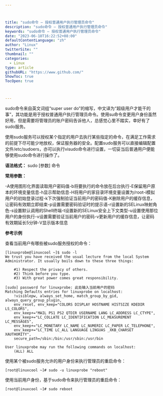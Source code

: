 ```yaml
---



title: "sudo命令 – 授权普通用户执行管理员命令"
description: "sudo命令 – 授权普通用户执行管理员命令"
keywords: "sudo命令 – 授权普通用户执行管理员命令"
date: "2023-06-18T16:22:52+08:00"
defaultContentLanguage: "zh"
author: "Linux"
twitterSite: ""
thumbnail: ""
categories:
  - Linux
type: article
githubURL: "https://www.github.com/"
ShowToc: true
TocOpen: true



---
```


sudo命令来自英文词组“super user do”的缩写，中文译为“超级用户才能干的事”，其功能是用于授权普通用户执行管理员命令。使用su命令变更用户身份虽然好用，但是需要将管理员的账户密码告诉他人，总感觉心里不踏实，幸好有了sudo服务。

使用sudo服务可以授权某个指定的用户去执行某些指定的命令，在满足工作需求的前提下尽可能少地放权，保证服务器的安全。配置sudo服务可以直接编辑配置文件/etc/sudoers，亦可以执行visudo命令进行设置，一切妥当后普通用户便能够使用sudo命令进行操作了。

**语法格式：** sudo [参数] 命令

**常用参数：**

-A使用图形化界面读取用户密码值-b将要执行的命令放在后台执行-E保留用户原本的环境变量信息-h显示帮助信息-H将用户的家目录环境变量设置为/root-i模拟用户的初始登录过程-k下次强制验证当前用户的密码值-K删除用户的缓存信息，让密码有效期立即结束-p设置需要密码验证时的提示语-r设置新的SELinux映射角色-s设置默认调用的Shell终端-t设置新的SELinux安全上下文类型-u设置使用那位用户的身份执行-v设置需要验证当前用户的密码-v更新用户的缓存信息，让密码有效期延长5分钟-V显示版本信息

**参考示例**

查看当前用户有哪些被sudo服务授权的命令：

```
[linuxprobe@linuxcool ~]$ sudo -l
We trust you have received the usual lecture from the local System
Administrator. It usually boils down to these three things:

    #1) Respect the privacy of others.
    #2) Think before you type.
    #3) With great power comes great responsibility.

[sudo] password for linuxprobe: 此处输入当前用户的密码
Matching Defaults entries for linuxprobe on localhost:
    !visiblepw, always_set_home, match_group_by_gid, always_query_group_plugin,
    env_reset, env_keep="COLORS DISPLAY HOSTNAME HISTSIZE KDEDIR LS_COLORS",
    env_keep+="MAIL PS1 PS2 QTDIR USERNAME LANG LC_ADDRESS LC_CTYPE",
    env_keep+="LC_COLLATE LC_IDENTIFICATION LC_MEASUREMENT LC_MESSAGES",
    env_keep+="LC_MONETARY LC_NAME LC_NUMERIC LC_PAPER LC_TELEPHONE",
    env_keep+="LC_TIME LC_ALL LANGUAGE LINGUAS _XKB_CHARSET XAUTHORITY",
    secure_path=/sbin:/bin:/usr/sbin:/usr/bin

User linuxprobe may run the following commands on localhost:
    (ALL) ALL
```

使用某个被sudo服务允许的用户身份来执行管理员的重启命令：

```
[root@linuxcool ~]# sudo -u linuxprobe "reboot"
```

使用当前用户身份，基于sudo命令来执行管理员的重启命令：

```
[root@linuxcool ~]# sudo reboot
```